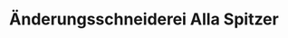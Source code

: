 ---
title: "Änderungsschneiderei Alla Spitzer"
url: /paderborn/aenderungsschneiderei-alla-spitzer/
shop: Schneiderei
---